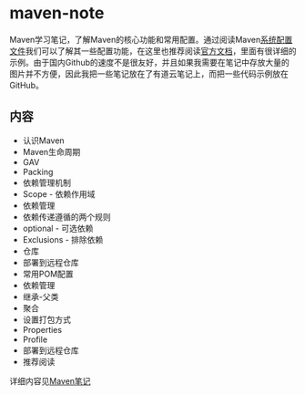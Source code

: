 # maven-note

Maven学习笔记，了解Maven的核心功能和常用配置。通过阅读Maven[系统配置文件](setting.xml)我们可以了解其一些配置功能，在这里也推荐阅读[官方文档](http://maven.apache.org/guides/index.html)，里面有很详细的示例。由于国内Github的速度不是很友好，并且如果我需要在笔记中存放大量的图片并不方便，因此我把一些笔记放在了有道云笔记上，而把一些代码示例放在GitHub。

## 内容
* 认识Maven
* Maven生命周期
* GAV
* Packing
* 依赖管理机制
* Scope - 依赖作用域
* 依赖管理
* 依赖传递遵循的两个规则
* optional - 可选依赖
* Exclusions - 排除依赖
* 仓库
* 部署到远程仓库
* 常用POM配置
* 依赖管理
* 继承-父类
* 聚合
* 设置打包方式
* Properties
* Profile
* 部署到远程仓库
* 推荐阅读

详细内容见[Maven笔记](https://www.yuque.com/mizu/akane-note/mhx2n1)